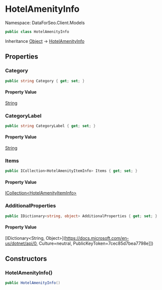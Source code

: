 # HotelAmenityInfo

Namespace: DataForSeo.Client.Models

```csharp
public class HotelAmenityInfo
```

Inheritance [Object](https://docs.microsoft.com/en-us/dotnet/api/Object) → [HotelAmenityInfo](./HotelAmenityInfo.md)

## Properties

### **Category**

```csharp
public string Category { get; set; }
```

#### Property Value

[String](https://docs.microsoft.com/en-us/dotnet/api/String)<br>

### **CategoryLabel**

```csharp
public string CategoryLabel { get; set; }
```

#### Property Value

[String](https://docs.microsoft.com/en-us/dotnet/api/String)<br>

### **Items**

```csharp
public ICollection<HotelAmenityItemInfo> Items { get; set; }
```

#### Property Value

[ICollection&lt;HotelAmenityItemInfo&gt;](./HotelAmenityItemInfo.md)<br>

### **AdditionalProperties**

```csharp
public IDictionary<string, object> AdditionalProperties { get; set; }
```

#### Property Value

[IDictionary&lt;String, Object&gt;](https://docs.microsoft.com/en-us/dotnet/api/0, Culture=neutral, PublicKeyToken=7cec85d7bea7798e]])<br>

## Constructors

### **HotelAmenityInfo()**

```csharp
public HotelAmenityInfo()
```
